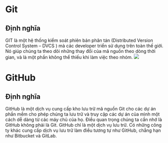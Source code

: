 # Git
## Định nghĩa
GIT là một hệ thống kiểm soát phiên bản phân tán (Distributed Version Control System – DVCS ) mà các developer triển sử dụng trên toàn thế giới. Nó giúp chúng ta theo dõi những thay đổi của mã nguồn theo dòng thời gian, và là một phần không thể thiếu khi làm việc theo nhóm.
<img src="https://imgur.com/dxDtvNZ">
# GitHub
## Định nghĩa
GitHub là một dịch vụ cung cấp kho lưu trữ mã nguồn Git cho các dự án phần mềm cho phép chúng ta lưu trữ và truy cập các dự án của mình một cách dễ dàng từ các máy chủ của họ.  Điều quan trọng chúng ta cần nhớ là GitHub không phải là Git. GitHub chỉ là một dịch vụ lưu trữ. Có những công ty khác cung cấp dịch vụ lưu trữ làm điều tương tự như GitHub, chẳng hạn như Bitbucket và GitLab.
